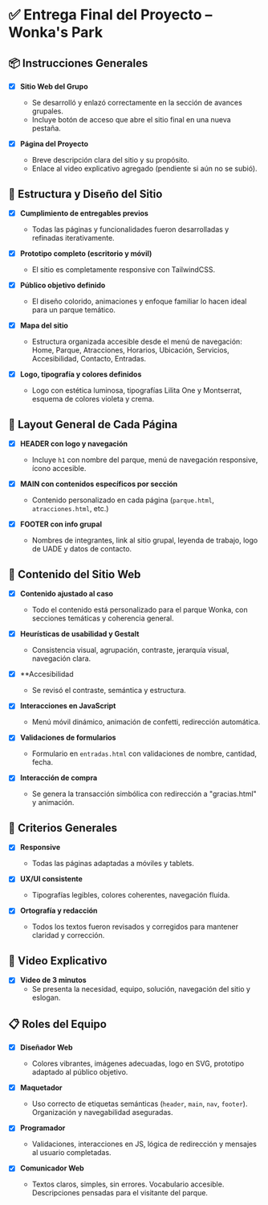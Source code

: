 # ✅ Entrega Final del Proyecto – Wonka's Park

## 📦 Instrucciones Generales

- [x] **Sitio Web del Grupo**
  - Se desarrolló y enlazó correctamente en la sección de avances grupales.
  - Incluye botón de acceso que abre el sitio final en una nueva pestaña.

- [x] **Página del Proyecto**
  - Breve descripción clara del sitio y su propósito.
  - Enlace al video explicativo agregado (pendiente si aún no se subió).

## 🧱 Estructura y Diseño del Sitio

- [x] **Cumplimiento de entregables previos**
  - Todas las páginas y funcionalidades fueron desarrolladas y refinadas iterativamente.

- [x] **Prototipo completo (escritorio y móvil)**
  - El sitio es completamente responsive con TailwindCSS.

- [x] **Público objetivo definido**
  - El diseño colorido, animaciones y enfoque familiar lo hacen ideal para un parque temático.

- [x] **Mapa del sitio**
  - Estructura organizada accesible desde el menú de navegación: Home, Parque, Atracciones, Horarios, Ubicación, Servicios, Accesibilidad, Contacto, Entradas.

- [x] **Logo, tipografía y colores definidos**
  - Logo con estética luminosa, tipografías Lilita One y Montserrat, esquema de colores violeta y crema.

## 🧩 Layout General de Cada Página

- [x] **HEADER con logo y navegación**
  - Incluye `h1` con nombre del parque, menú de navegación responsive, ícono accesible.

- [x] **MAIN con contenidos específicos por sección**
  - Contenido personalizado en cada página (`parque.html`, `atracciones.html`, etc.)

- [x] **FOOTER con info grupal**
  - Nombres de integrantes, link al sitio grupal, leyenda de trabajo, logo de UADE y datos de contacto.

## 🧠 Contenido del Sitio Web

- [x] **Contenido ajustado al caso**
  - Todo el contenido está personalizado para el parque Wonka, con secciones temáticas y coherencia general.

- [x] **Heurísticas de usabilidad y Gestalt**
  - Consistencia visual, agrupación, contraste, jerarquía visual, navegación clara.

- [x] **Accesibilidad
  - Se revisó el contraste, semántica y estructura.

- [x] **Interacciones en JavaScript**
  - Menú móvil dinámico, animación de confetti, redirección automática.

- [x] **Validaciones de formularios**
  - Formulario en `entradas.html` con validaciones de nombre, cantidad, fecha.

- [x] **Interacción de compra**
  - Se genera la transacción simbólica con redirección a "gracias.html" y animación.

## 📱 Criterios Generales

- [x] **Responsive**
  - Todas las páginas adaptadas a móviles y tablets.

- [x] **UX/UI consistente**
  - Tipografías legibles, colores coherentes, navegación fluida.

- [x] **Ortografía y redacción**
  - Todos los textos fueron revisados y corregidos para mantener claridad y corrección.

## 🎥 Video Explicativo

- [x] **Video de 3 minutos**
  - Se presenta la necesidad, equipo, solución, navegación del sitio y eslogan.

## 📋 Roles del Equipo

- [x] **Diseñador Web**
  - Colores vibrantes, imágenes adecuadas, logo en SVG, prototipo adaptado al público objetivo.

- [x] **Maquetador**
  - Uso correcto de etiquetas semánticas (`header`, `main`, `nav`, `footer`). Organización y navegabilidad aseguradas.

- [x] **Programador**
  - Validaciones, interacciones en JS, lógica de redirección y mensajes al usuario completadas.

- [x] **Comunicador Web**
  - Textos claros, simples, sin errores. Vocabulario accesible. Descripciones pensadas para el visitante del parque.
